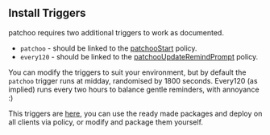 Install Triggers
----------------
patchoo requires two additional triggers to work as documented. 



* `patchoo` - should be linked to the [patchooStart](setup_core_policies.md) policy.
* `every120`	- should be linked to the [patchooUpdateRemindPrompt](setup_core_policies.md) policy.

You can modify the triggers to suit your environment, but by default the `patchoo` trigger runs at midday, randomised by 1800 seconds. Every120 (as implied) runs every two hours to balance gentle reminders, with annoyance :)

This triggers are [here](http://github.com/patchoo/patchoo/tree/master/triggers), you can use the ready made packages and deploy on all clients via policy, or modify and package them yourself.




